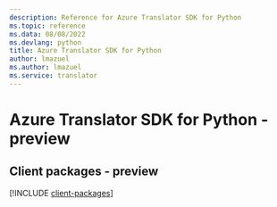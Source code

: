 ```yaml
---
description: Reference for Azure Translator SDK for Python
ms.topic: reference
ms.data: 08/08/2022
ms.devlang: python
title: Azure Translator SDK for Python
author: lmazuel
ms.author: lmazuel
ms.service: translator
---
```

# Azure Translator SDK for Python - preview

## Client packages - preview
[!INCLUDE [client-packages](translator-client-index.md)]